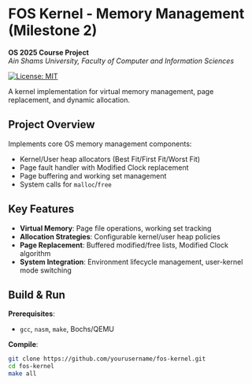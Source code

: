 # FOS Kernel - Memory Management (Milestone 2)  
**OS 2025 Course Project**  
*Ain Shams University, Faculty of Computer and Information Sciences*

[![License: MIT](https://img.shields.io/badge/License-MIT-yellow.svg)](https://opensource.org/licenses/MIT)

A kernel implementation for virtual memory management, page replacement, and dynamic allocation.

## Project Overview
Implements core OS memory management components:
- Kernel/User heap allocators (Best Fit/First Fit/Worst Fit)
- Page fault handler with Modified Clock replacement
- Page buffering and working set management
- System calls for `malloc`/`free`

## Key Features
- **Virtual Memory**: Page file operations, working set tracking
- **Allocation Strategies**: Configurable kernel/user heap policies
- **Page Replacement**: Buffered modified/free lists, Modified Clock algorithm
- **System Integration**: Environment lifecycle management, user-kernel mode switching

## Build & Run
**Prerequisites**:  
- `gcc`, `nasm`, `make`, Bochs/QEMU

**Compile**:  
```bash
git clone https://github.com/yourusername/fos-kernel.git
cd fos-kernel
make all
